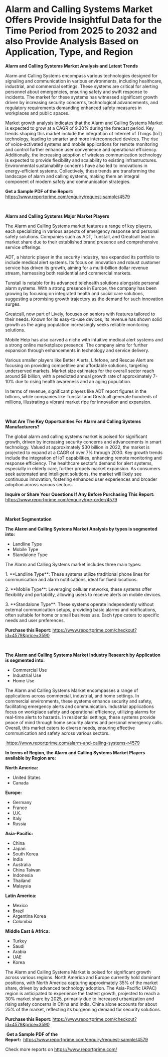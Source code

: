 <p><h1>Alarm and Calling Systems Market Offers Provide Insightful Data for the Time Period from 2025 to 2032 and also Provide Analysis Based on Application, Type, and Region</h1></p><p><strong>Alarm and Calling Systems Market Analysis and Latest Trends</strong></p>
<p><p>Alarm and Calling Systems encompass various technologies designed for signaling and communication in various environments, including healthcare, industrial, and commercial settings. These systems are critical for alerting personnel about emergencies, ensuring safety and swift response to incidents. The market for these systems has witnessed significant growth driven by increasing security concerns, technological advancements, and regulatory requirements demanding enhanced safety measures in workplaces and public spaces.</p><p>Market growth analysis indicates that the Alarm and Calling Systems Market is expected to grow at a CAGR of 9.30% during the forecast period. Key trends shaping this market include the integration of Internet of Things (IoT) technology, leading to smarter and more interconnected devices. The rise of voice-activated systems and mobile applications for remote monitoring and control further enhance user convenience and operational efficiency. Additionally, the increasing adoption of wireless communication technology is expected to provide flexibility and scalability to existing infrastructures. Environmental sustainability concerns have also led to innovations in energy-efficient systems. Collectively, these trends are transforming the landscape of alarm and calling systems, making them an integral component of modern safety and communication strategies.</p></p>
<p><strong>Get a Sample PDF of the Report:&nbsp;</strong> <a href="https://www.reportprime.com/enquiry/request-sample/4579?utm_campaign=2230&utm_medium=2&utm_source=Github&utm_content=ia&utm_term=19032025&utm_id=alarm-and-calling-systems">https://www.reportprime.com/enquiry/request-sample/4579</a></p>
<p>&nbsp;</p>
<p><strong>Alarm and Calling Systems Major Market Players</strong></p>
<p><p>The Alarm and Calling Systems market features a range of key players, each specializing in various aspects of emergency response and personal safety solutions. Companies such as ADT, Tunstall, and Greatcall lead in market share due to their established brand presence and comprehensive service offerings.</p><p>ADT, a historic player in the security industry, has expanded its portfolio to include medical alert systems. Its focus on innovation and robust customer service has driven its growth, aiming for a multi-billion dollar revenue stream, harnessing both residential and commercial markets.</p><p>Tunstall is notable for its advanced telehealth solutions alongside personal alarm systems. With a strong presence in Europe, the company has been growing by focusing on integrated health and social care solutions, suggesting a promising growth trajectory as the demand for such innovation surges.</p><p>Greatcall, now part of Lively, focuses on seniors with features tailored to their needs. Known for its easy-to-use devices, its revenue has shown solid growth as the aging population increasingly seeks reliable monitoring solutions.</p><p>Mobile Help has also carved a niche with intuitive medical alert systems and a strong online marketplace presence. The company aims for further expansion through enhancements in technology and service delivery.</p><p>Various smaller players like Better Alerts, Lifefone, and Rescue Alert are focusing on providing competitive and affordable solutions, targeting underserved markets. Market size estimates for the overall sector reach around $8 billion, with a predicted annual growth rate of approximately 7-10% due to rising health awareness and an aging population. </p><p>In terms of revenue, significant players like ADT report figures in the billions, while companies like Tunstall and Greatcall generate hundreds of millions, illustrating a vibrant market ripe for innovation and expansion.</p></p>
<p>&nbsp;</p>
<p><strong>What Are The Key Opportunities For Alarm and Calling Systems Manufacturers?</strong></p>
<p><p>The global alarm and calling systems market is poised for significant growth, driven by increasing security concerns and advancements in smart technology. Valued at approximately $30 billion in 2022, the market is projected to expand at a CAGR of over 7% through 2030. Key growth trends include the integration of IoT capabilities, enhancing remote monitoring and response efficiency. The healthcare sector's demand for alert systems, especially in elderly care, further propels market expansion. As consumers seek automated and intelligent solutions, the market will likely see continuous innovation, fostering enhanced user experiences and broader adoption across various sectors.</p></p>
<p><strong>Inquire or Share Your Questions If Any Before Purchasing This Report:</strong> <a href="https://www.reportprime.com/enquiry/pre-order/4579?utm_campaign=2230&utm_medium=2&utm_source=Github&utm_content=ia&utm_term=19032025&utm_id=alarm-and-calling-systems">https://www.reportprime.com/enquiry/pre-order/4579</a></p>
<p>&nbsp;</p>
<p><strong>Market Segmentation</strong></p>
<p><strong>The Alarm and Calling Systems Market Analysis by types is segmented into:</strong></p>
<p><ul><li>Landline Type</li><li>Mobile Type</li><li>Standalone Type</li></ul></p>
<p><p>The Alarm and Calling Systems market includes three main types: </p><p>1. **Landline Type**: These systems utilize traditional phone lines for communication and alarm notifications, ideal for fixed locations.</p><p>   </p><p>2. **Mobile Type**: Leveraging cellular networks, these systems offer flexibility and portability, allowing users to receive alerts on mobile devices.</p><p>3. **Standalone Type**: These systems operate independently without external communication setups, providing basic alarms and notifications, often suitable for home or small business use. Each type caters to specific needs and user preferences.</p></p>
<p><strong>Purchase this Report:&nbsp;</strong><a href="https://www.reportprime.com/checkout?id=4579&price=3590&utm_campaign=2230&utm_medium=2&utm_source=Github&utm_content=ia&utm_term=19032025&utm_id=alarm-and-calling-systems">https://www.reportprime.com/checkout?id=4579&price=3590</a></p>
<p>&nbsp;</p>
<p><strong>The Alarm and Calling Systems Market Industry Research by Application is segmented into:</strong></p>
<p><ul><li>Commercial Use</li><li>Industrial Use</li><li>Home Use</li></ul></p>
<p><p>The Alarm and Calling Systems Market encompasses a range of applications across commercial, industrial, and home settings. In commercial environments, these systems enhance security and safety, facilitating emergency alerts and communication. Industrial applications focus on workplace safety and operational efficiency, utilizing alarms for real-time alerts to hazards. In residential settings, these systems provide peace of mind through home security alarms and personal emergency calls. Overall, this market caters to diverse needs, ensuring effective communication and safety across various sectors.</p></p>
<p><a href="https://www.reportprime.com/alarm-and-calling-systems-r4579?utm_campaign=2230&utm_medium=2&utm_source=Github&utm_content=ia&utm_term=19032025&utm_id=alarm-and-calling-systems">&nbsp;https://www.reportprime.com/alarm-and-calling-systems-r4579</a></p>
<p><strong>In terms of Region, the Alarm and Calling Systems Market Players available by Region are:</strong></p>
<p>
    <p> <strong> North America: </strong>
        <ul>
            <li>United States</li>
            <li>Canada</li>
        </ul>
        </p> 
    <p> <strong> Europe: </strong>
        <ul>
            <li>Germany</li>
            <li>France</li>
            <li>U.K.</li>
            <li>Italy</li>
            <li>Russia</li>
        </ul>
        </p> 
    <p> <strong> Asia-Pacific: </strong>
        <ul>
            <li>China</li>
            <li>Japan</li>
            <li>South Korea</li>
            <li>India</li>
            <li>Australia</li>
            <li>China Taiwan</li>
            <li>Indonesia</li>
            <li>Thailand</li>
            <li>Malaysia</li>
        </ul>
        </p> 
    <p> <strong> Latin America: </strong>
        <ul>
            <li>Mexico</li>
            <li>Brazil</li>
            <li>Argentina Korea</li>
            <li>Colombia</li>
        </ul>
        </p> 
    <p> <strong> Middle East & Africa: </strong>
        <ul>
            <li>Turkey</li>
            <li>Saudi</li>
            <li>Arabia</li>
            <li>UAE</li>
            <li>Korea</li>
        </ul>
    </p>
    </p>
<p><p>The Alarm and Calling Systems Market is poised for significant growth across various regions. North America and Europe currently hold dominant positions, with North America capturing approximately 35% of the market share, driven by advanced technology adoption. The Asia-Pacific (APAC) region is anticipated to experience the fastest growth, projected to reach a 30% market share by 2025, primarily due to increased urbanization and rising safety concerns in China and India. China alone accounts for about 25% of the market, reflecting its burgeoning demand for security solutions.</p></p>
<p><strong>Purchase this Report: </strong><a href="https://www.reportprime.com/checkout?id=4579&price=3590&utm_campaign=2230&utm_medium=2&utm_source=Github&utm_content=ia&utm_term=19032025&utm_id=alarm-and-calling-systems">https://www.reportprime.com/checkout?id=4579&price=3590</a></p>
<p>&nbsp;<strong>Get a Sample PDF of the Report:&nbsp;&nbsp;</strong><a href="https://www.reportprime.com/enquiry/request-sample/4579?utm_campaign=2230&utm_medium=2&utm_source=Github&utm_content=ia&utm_term=19032025&utm_id=alarm-and-calling-systems">https://www.reportprime.com/enquiry/request-sample/4579</a></p>
<p><strong></strong></p>
<p>Check more reports on <a href="https://www.reportprime.com/?utm_campaign=2230&utm_medium=2&utm_source=Github&utm_content=ia&utm_term=19032025&utm_id=alarm-and-calling-systems">https://www.reportprime.com/</a></p>